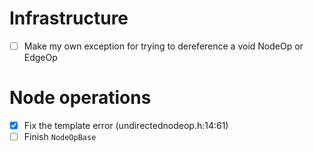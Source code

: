 # Infrastructure
* [ ] Make my own exception for trying to dereference a void NodeOp or EdgeOp
# Node operations
* [x] Fix the template error (undirectednodeop.h:14:61)
* [ ] Finish `NodeOpBase`
